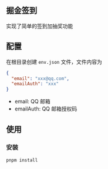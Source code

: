 ## 掘金签到

实现了简单的签到加抽奖功能

## 配置

在根目录创建 `env.json` 文件，文件内容为

```json
{
  "email": "xxx@qq.com",
  "emailAuth": "xxx"
}
```

- email: QQ 邮箱
- emailAuth: QQ 邮箱授权码


## 使用

### 安装

`pnpm install`
